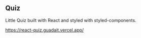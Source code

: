 ## Quiz

Little Quiz built with React and styled with styled-components.

https://react-quiz.guadait.vercel.app/
